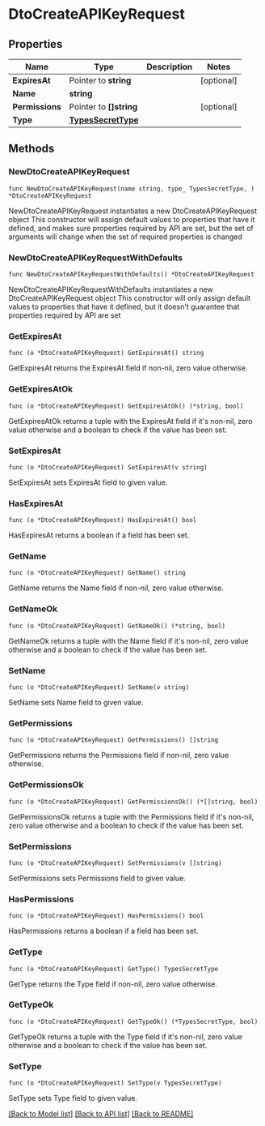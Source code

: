 # DtoCreateAPIKeyRequest

## Properties

Name | Type | Description | Notes
------------ | ------------- | ------------- | -------------
**ExpiresAt** | Pointer to **string** |  | [optional] 
**Name** | **string** |  | 
**Permissions** | Pointer to **[]string** |  | [optional] 
**Type** | [**TypesSecretType**](TypesSecretType.md) |  | 

## Methods

### NewDtoCreateAPIKeyRequest

`func NewDtoCreateAPIKeyRequest(name string, type_ TypesSecretType, ) *DtoCreateAPIKeyRequest`

NewDtoCreateAPIKeyRequest instantiates a new DtoCreateAPIKeyRequest object
This constructor will assign default values to properties that have it defined,
and makes sure properties required by API are set, but the set of arguments
will change when the set of required properties is changed

### NewDtoCreateAPIKeyRequestWithDefaults

`func NewDtoCreateAPIKeyRequestWithDefaults() *DtoCreateAPIKeyRequest`

NewDtoCreateAPIKeyRequestWithDefaults instantiates a new DtoCreateAPIKeyRequest object
This constructor will only assign default values to properties that have it defined,
but it doesn't guarantee that properties required by API are set

### GetExpiresAt

`func (o *DtoCreateAPIKeyRequest) GetExpiresAt() string`

GetExpiresAt returns the ExpiresAt field if non-nil, zero value otherwise.

### GetExpiresAtOk

`func (o *DtoCreateAPIKeyRequest) GetExpiresAtOk() (*string, bool)`

GetExpiresAtOk returns a tuple with the ExpiresAt field if it's non-nil, zero value otherwise
and a boolean to check if the value has been set.

### SetExpiresAt

`func (o *DtoCreateAPIKeyRequest) SetExpiresAt(v string)`

SetExpiresAt sets ExpiresAt field to given value.

### HasExpiresAt

`func (o *DtoCreateAPIKeyRequest) HasExpiresAt() bool`

HasExpiresAt returns a boolean if a field has been set.

### GetName

`func (o *DtoCreateAPIKeyRequest) GetName() string`

GetName returns the Name field if non-nil, zero value otherwise.

### GetNameOk

`func (o *DtoCreateAPIKeyRequest) GetNameOk() (*string, bool)`

GetNameOk returns a tuple with the Name field if it's non-nil, zero value otherwise
and a boolean to check if the value has been set.

### SetName

`func (o *DtoCreateAPIKeyRequest) SetName(v string)`

SetName sets Name field to given value.


### GetPermissions

`func (o *DtoCreateAPIKeyRequest) GetPermissions() []string`

GetPermissions returns the Permissions field if non-nil, zero value otherwise.

### GetPermissionsOk

`func (o *DtoCreateAPIKeyRequest) GetPermissionsOk() (*[]string, bool)`

GetPermissionsOk returns a tuple with the Permissions field if it's non-nil, zero value otherwise
and a boolean to check if the value has been set.

### SetPermissions

`func (o *DtoCreateAPIKeyRequest) SetPermissions(v []string)`

SetPermissions sets Permissions field to given value.

### HasPermissions

`func (o *DtoCreateAPIKeyRequest) HasPermissions() bool`

HasPermissions returns a boolean if a field has been set.

### GetType

`func (o *DtoCreateAPIKeyRequest) GetType() TypesSecretType`

GetType returns the Type field if non-nil, zero value otherwise.

### GetTypeOk

`func (o *DtoCreateAPIKeyRequest) GetTypeOk() (*TypesSecretType, bool)`

GetTypeOk returns a tuple with the Type field if it's non-nil, zero value otherwise
and a boolean to check if the value has been set.

### SetType

`func (o *DtoCreateAPIKeyRequest) SetType(v TypesSecretType)`

SetType sets Type field to given value.



[[Back to Model list]](../README.md#documentation-for-models) [[Back to API list]](../README.md#documentation-for-api-endpoints) [[Back to README]](../README.md)


